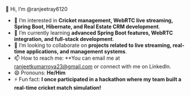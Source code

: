 👋 Hi, I’m @ranjeetray6120
- 👀 I’m interested in **Cricket management, WebRTC live streaming, Spring Boot, Hibernate, and Real Estate CRM development**.
- 🌱 I’m currently learning **advanced Spring Boot features, WebRTC integration, and full-stack development**.
- 💞️ I’m looking to collaborate on **projects related to live streaming, real-time applications, and management systems**.
- 📫 How to reach me: **You can email me at ranjeetkumarroya23@gmail.com or connect with me on LinkedIn.
- 😄 Pronouns: **He/Him**
- ⚡ Fun fact: **I once participated in a hackathon where my team built a real-time cricket match simulation!**

<!---
ranjeetray6120/ranjeetray6120 is a ✨ special ✨ repository because its `README.md` (this file) appears on your GitHub profile.
You can click the Preview link to take a look at your changes.
--->
